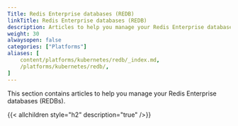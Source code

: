 ```yaml
---
Title: Redis Enterprise databases (REDB)
linkTitle: Redis Enterprise databases (REDB)
description: Articles to help you manage your Redis Enterprise databases (REDBs).
weight: 30
alwaysopen: false
categories: ["Platforms"]
aliases: [
    content/platforms/kubernetes/redb/_index.md,
    /platforms/kubernetes/redb/,
]
---
```


This section contains articles to help you manage your Redis Enterprise databases (REDBs).


{{< allchildren style="h2" description="true" />}}
